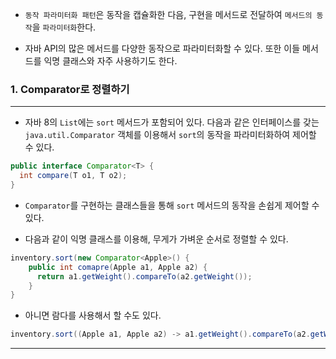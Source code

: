 - `동작 파라미터화 패턴`은 동작을 캡슐화한 다음, 구현을 메서드로 전달하여 `메서드의 동작`을 `파라미터화`한다.

- 자바 API의 많은 메서드를 다양한 동작으로 파라미터화할 수 있다. 또한 이들 메서드를 익명 클래스와 자주 사용하기도 한다.

### 1. Comparator로 정렬하기

---

- 자바 8의 `List`에는 `sort` 메서드가 포함되어 있다. 다음과 같은 인터페이스를 갖는 `java.util.Comparator` 객체를 이용해서 `sort`의 동작을 파라미터화하여 제어할 수 있다.

```java
public interface Comparator<T> {
  int compare(T o1, T o2);
}
```

- `Comparator`를 구현하는 클래스들을 통해 `sort` 메서드의 동작을 손쉽게 제어할 수 있다. 

- 다음과 같이 익명 클래스를 이용해, 무게가 가벼운 순서로 정렬할 수 있다.

```java
inventory.sort(new Comparator<Apple>() {
    public int comapre(Apple a1, Apple a2) {
      return a1.getWeight().compareTo(a2.getWeight());
    }
}
```

- 아니면 람다를 사용해서 할 수도 있다.

```java
inventory.sort((Apple a1, Apple a2) -> a1.getWeight().compareTo(a2.getWeight()));
```

---